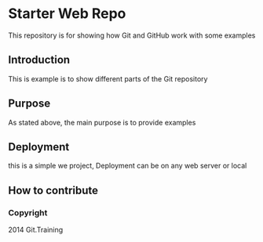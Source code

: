 # Starter Web Repo 

This repository is for showing how Git and GitHub work with some examples

## Introduction

This is example is to show different parts of the Git repository

## Purpose

As stated above, the main purpose is to provide examples 

## Deployment

this is a simple we project, Deployment can be on any web server or local

## How to contribute


### Copyright

2014 Git.Training
